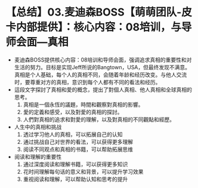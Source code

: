 # 【总结】03.麦迪森BOSS【萌萌团队-皮卡内部提供】：核心内容：08培训，与导师会面—真相

-   麦迪森BOSS提供核心内容：08培训和导师会面，强调追求真相的重要性和对生活的努力。目标是实现Jeff所说的Bangtown，USA，但最终发现不满意。真相是个人基础，每个人的真相不同，会随着年龄和经历改变。与他人交流时，要尊重对方的真相，意识到每个人都有不同的看法和经历。
-   這段文字探討了真相和愛的概念，提出了對個人真相、他人真相和全球真相的思考。
    1.  真相是一個永恆的議題，時間和觀察對真相的影響。
    2.  愛的定義和感受，以及對愛的真相的探討。
    3.  人們對真相的追求和對愛的理解，以及對真相的不同觀點和經歷。
-   人生中的真相和挑战
    1.  透过学习他人的真相，可以拓展自己的认知
    2.  通过挑战自己对世界的看法，可以获得更多理解
    3.  阅读不同观点和真相的书籍，可以帮助拓展思维
-   阅读和理解的重要性
    1.  通过深度阅读和理解书籍，可以获得更多知识
    2.  花时间理解每句话的意义和背景，可以提升学习效果
    3.  重视阅读和理解，可以帮助认知和思考的提升